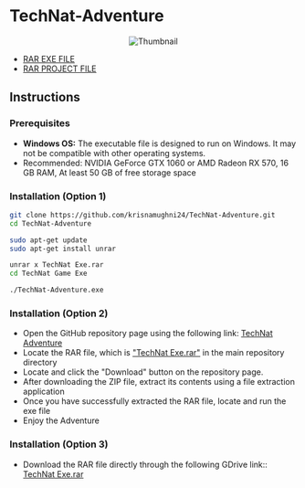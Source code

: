 # TechNat-Adventure

<p align="center">
  <img src="https://github.com/krisnamughni24/TechNat-Adventure/blob/main/cover.png" alt="Thumbnail" />
</p>

- [RAR EXE FILE](https://drive.google.com/file/d/1w2BDKL8pMSLQPWVSctBqqlP6nM7311xN/view?usp=sharing)
- [RAR PROJECT FILE](https://drive.google.com/file/d/1WOCqCYi4jMQlpEIZIMFB2j3F2ItUiGN4/view?usp=sharing)


## Instructions

### Prerequisites
- **Windows OS:** The executable file is designed to run on Windows. It may not be compatible with other operating systems.
- Recommended: NVIDIA GeForce GTX 1060 or AMD Radeon RX 570, 16 GB RAM, At least 50 GB of free storage space

### Installation (Option 1)

```bash
git clone https://github.com/krisnamughni24/TechNat-Adventure.git
cd TechNat-Adventure

sudo apt-get update
sudo apt-get install unrar

unrar x TechNat Exe.rar
cd TechNat Game Exe

./TechNat-Adventure.exe
```

### Installation (Option 2)
- Open the GitHub repository page using the following link: [TechNat Adventure](https://github.com/krisnamughni24/TechNat-Adventure)
- Locate the RAR file, which is ["TechNat Exe.rar"](https://github.com/krisnamughni24/TechNat-Adventure/blob/main/TechNat%20Exe.rar) in the main repository directory
- Locate and click the "Download" button on the repository page.
- After downloading the ZIP file, extract its contents using a file extraction application
- Once you have successfully extracted the RAR file, locate and run the exe file
- Enjoy the Adventure

### Installation (Option 3)
- Download the RAR file directly through the following GDrive link:: [TechNat Exe.rar](https://drive.google.com/file/d/1w2BDKL8pMSLQPWVSctBqqlP6nM7311xN/view?usp=sharing)
